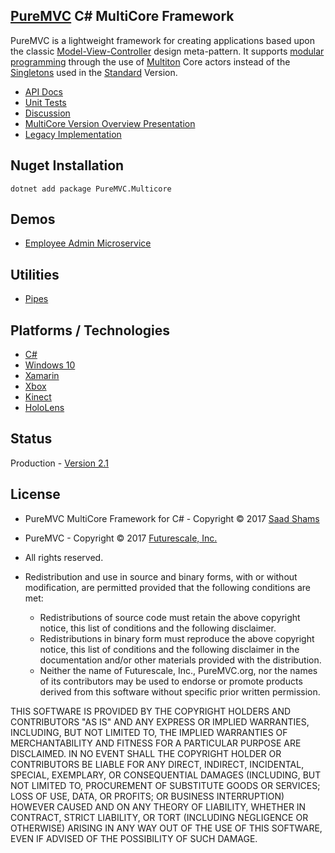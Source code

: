 ## [PureMVC](http://puremvc.github.com/) C# MultiCore Framework

PureMVC is a lightweight framework for creating applications based upon the classic [Model-View-Controller](http://en.wikipedia.org/wiki/Model-view-controller) design meta-pattern. It supports [modular programming](http://en.wikipedia.org/wiki/Modular_programming) through the use of [Multiton](http://en.wikipedia.org/wiki/Multiton) Core actors instead of the [Singletons](http://en.wikipedia.org/wiki/Singleton_pattern) used in the [Standard](https://github.com/PureMVC/puremvc-csharp-standard-framework/wiki) Version.

* [API Docs](http://puremvc.org/pages/docs/CSharp/multicore/)
* [Unit Tests](http://puremvc.github.io/pages/images/screenshots/PureMVC-Shot-CSharp-Multicore-UnitTests.png)
* [Discussion](http://forums.puremvc.org/index.php?board=20.0)
* [MultiCore Version Overview Presentation](http://puremvc.tv/#P002)
* [Legacy Implementation](https://github.com/PureMVC/puremvc-csharp-multicore-framework/tree/1.1.0)

## Nuget Installation
`dotnet add package PureMVC.Multicore`

## Demos
* [Employee Admin Microservice](https://github.com/PureMVC/puremvc-csharp-demo-microservice-employeeadmin/wiki)

## Utilities
* [Pipes](https://github.com/PureMVC/puremvc-csharp-util-pipes/wiki)

## Platforms / Technologies
* [C#](https://en.wikipedia.org/wiki/C_Sharp_(programming_language))
* [Windows 10](https://en.wikipedia.org/wiki/Windows_10)
* [Xamarin](https://en.wikipedia.org/wiki/Xamarin)
* [Xbox](https://en.wikipedia.org/wiki/Xbox)
* [Kinect](https://en.wikipedia.org/wiki/Kinect)
* [HoloLens](https://en.wikipedia.org/wiki/Microsoft_HoloLens)

## Status
Production - [Version 2.1](https://github.com/PureMVC/puremvc-csharp-multicore-framework/blob/master/VERSION)

## License
* PureMVC MultiCore Framework for C# - Copyright © 2017 [Saad Shams](https://www.linkedin.com/in/muizz)
* PureMVC - Copyright © 2017 [Futurescale, Inc.](http://futurescale.com/)
* All rights reserved.

* Redistribution and use in source and binary forms, with or without modification, are permitted provided that the following conditions are met:

  * Redistributions of source code must retain the above copyright notice, this list of conditions and the following disclaimer.
  * Redistributions in binary form must reproduce the above copyright notice, this list of conditions and the following disclaimer in the documentation and/or other materials provided with the distribution.
  * Neither the name of Futurescale, Inc., PureMVC.org, nor the names of its contributors may be used to endorse or promote products derived from this software without specific prior written permission.

THIS SOFTWARE IS PROVIDED BY THE COPYRIGHT HOLDERS AND CONTRIBUTORS "AS IS" AND ANY EXPRESS OR IMPLIED WARRANTIES, INCLUDING, BUT NOT LIMITED TO, THE IMPLIED WARRANTIES OF MERCHANTABILITY AND FITNESS FOR A PARTICULAR PURPOSE ARE DISCLAIMED. IN NO EVENT SHALL THE COPYRIGHT HOLDER OR CONTRIBUTORS BE LIABLE FOR ANY DIRECT, INDIRECT, INCIDENTAL, SPECIAL, EXEMPLARY, OR CONSEQUENTIAL DAMAGES (INCLUDING, BUT NOT LIMITED TO, PROCUREMENT OF SUBSTITUTE GOODS OR SERVICES; LOSS OF USE, DATA, OR PROFITS; OR BUSINESS INTERRUPTION) HOWEVER CAUSED AND ON ANY THEORY OF LIABILITY, WHETHER IN CONTRACT, STRICT LIABILITY, OR TORT (INCLUDING NEGLIGENCE OR OTHERWISE) ARISING IN ANY WAY OUT OF THE USE OF THIS SOFTWARE, EVEN IF ADVISED OF THE POSSIBILITY OF SUCH DAMAGE.

